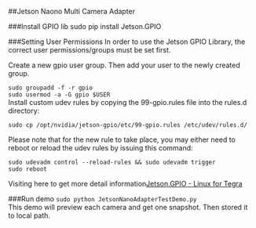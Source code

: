##Jetson Naono Multi Camera Adapter

###Install GPIO lib
sudo pip install Jetson.GPIO

###Setting User Permissions
In order to use the Jetson GPIO Library, the correct user permissions/groups must be set first.

Create a new gpio user group. Then add your user to the newly created group.

`sudo groupadd -f -r gpio`  
`sudo usermod -a -G gpio $USER`  
Install custom udev rules by copying the 99-gpio.rules file into the rules.d directory:

`sudo cp /opt/nvidia/jetson-gpio/etc/99-gpio.rules /etc/udev/rules.d/`  

Please note that for the new rule to take place, you may either need to reboot or reload the udev rules by issuing this command:

`sudo udevadm control --reload-rules && sudo udevadm trigger`  
`sudo reboot`  

Visiting here to get more detail information[Jetson.GPIO - Linux for Tegra](https://pypi.org/project/Jetson.GPIO/#description)

###Run demo 
`sudo python JetsonNanoAdapterTestDemo.py`  
This demo will preview each camera and get one snapshot. Then stored it to local path.